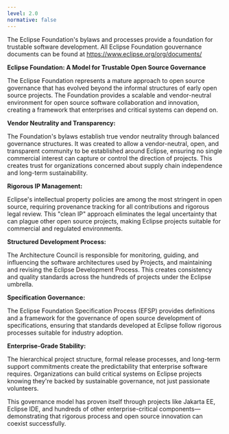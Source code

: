 ```yaml
---
level: 2.0
normative: false
---
```


The Eclipse Foundation's bylaws and processes provide a foundation for trustable software development. All Eclipse Foundation gouvernance documents can be found at https://www.eclipse.org/org/documents/

**Eclipse Foundation: A Model for Trustable Open Source Governance**

The Eclipse Foundation represents a mature approach to open source governance that has evolved beyond the informal structures of early open source projects. The Foundation provides a scalable and vendor-neutral environment for open source software collaboration and innovation, creating a framework that enterprises and critical systems can depend on.

**Vendor Neutrality and Transparency:**

The Foundation's bylaws establish true vendor neutrality through balanced governance structures. It was created to allow a vendor-neutral, open, and transparent community to be established around Eclipse, ensuring no single commercial interest can capture or control the direction of projects. This creates trust for organizations concerned about supply chain independence and long-term sustainability.

**Rigorous IP Management:**

Eclipse's intellectual property policies are among the most stringent in open source, requiring provenance tracking for all contributions and rigorous legal review. This "clean IP" approach eliminates the legal uncertainty that can plague other open source projects, making Eclipse projects suitable for commercial and regulated environments.

**Structured Development Process:**

The Architecture Council is responsible for monitoring, guiding, and influencing the software architectures used by Projects, and maintaining and revising the Eclipse Development Process. This creates consistency and quality standards across the hundreds of projects under the Eclipse umbrella.

**Specification Governance:**

The Eclipse Foundation Specification Process (EFSP) provides definitions and a framework for the governance of open source development of specifications, ensuring that standards developed at Eclipse follow rigorous processes suitable for industry adoption.

**Enterprise-Grade Stability:**

The hierarchical project structure, formal release processes, and long-term support commitments create the predictability that enterprise software requires. Organizations can build critical systems on Eclipse projects knowing they're backed by sustainable governance, not just passionate volunteers.

This governance model has proven itself through projects like Jakarta EE, Eclipse IDE, and hundreds of other enterprise-critical components—demonstrating that rigorous process and open source innovation can coexist successfully.
